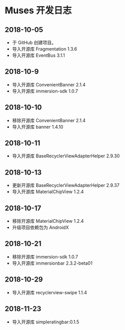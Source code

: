 # Muses 开发日志
## 2018-10-05
- 于 GitHub 创建项目。
- 导入开源库 Fragmentation 1.3.6
- 导入开源库 EventBus 3.1.1

## 2018-10-9
- 导入开源库 ConvenientBanner 2.1.4
- 导入开源库 immersion-sdk 1.0.7

## 2018-10-10
- 移除开源库 ConvenientBanner 2.1.4
- 导入开源库 banner 1.4.10

## 2018-10-11
- 导入开源库 BaseRecyclerViewAdapterHelper 2.9.30

## 2018-10-13
- 更新开源库 BaseRecyclerViewAdapterHelper 2.9.37
- 导入开源库 MaterialChipView 1.2.4

## 2018-10-17
- 移除开源库 MaterialChipView 1.2.4
- 升级项目依赖包为 AndroidX

## 2018-10-21
- 移除开源库 immersion-sdk 1.0.7
- 导入开源库 immersionbar 2.3.2-beta01

## 2018-10-29
- 导入开源库 recyclerview-swipe 1.1.4

## 2018-11-23
- 导入开源库 simpleratingbar:0.1.5